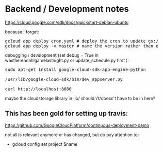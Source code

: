 Backend / Development notes
===========================

https://cloud.google.com/sdk/docs/quickstart-debian-ubuntu

because I forget:

<pre>
gcloud app deploy cron.yaml # deploy the cron to update gs:/bucket/schedule which is a JSON
gcloud app deploy -v master # name the version rather than dynamic to not hit the limit
</pre>

debugging / development (set debug = True in wasthereannhlgamelastnight.py or update_schedule.py first ):

<pre>
sudo apt-get install google-cloud-sdk-app-engine-python

/usr/lib/google-cloud-sdk/bin/dev_appserver.py

curl http://localhost:8080
</pre>

maybe the cloudstorage library in lib/ shouldn't/doesn't have to be in here?

## This has been gold for setting up travis:

https://github.com/GoogleCloudPlatform/continuous-deployment-demo

not all is relevant anymore or has changed, but do pay attention to:
 - gcloud config set project $name
